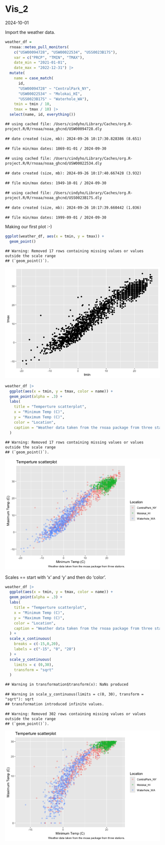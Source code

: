 Vis_2
================
2024-10-01

Import the weather data.

``` r
weather_df = 
  rnoaa::meteo_pull_monitors(
    c("USW00094728", "USW00022534", "USS0023B17S"),
    var = c("PRCP", "TMIN", "TMAX"), 
    date_min = "2021-01-01",
    date_max = "2022-12-31") |>
  mutate(
    name = case_match(
      id, 
      "USW00094728" ~ "CentralPark_NY", 
      "USW00022534" ~ "Molokai_HI",
      "USS0023B17S" ~ "Waterhole_WA"),
    tmin = tmin / 10,
    tmax = tmax / 10) |>
  select(name, id, everything())
```

    ## using cached file: /Users/cindyho/Library/Caches/org.R-project.R/R/rnoaa/noaa_ghcnd/USW00094728.dly

    ## date created (size, mb): 2024-09-26 10:17:30.828386 (8.651)

    ## file min/max dates: 1869-01-01 / 2024-09-30

    ## using cached file: /Users/cindyho/Library/Caches/org.R-project.R/R/rnoaa/noaa_ghcnd/USW00022534.dly

    ## date created (size, mb): 2024-09-26 10:17:40.667428 (3.932)

    ## file min/max dates: 1949-10-01 / 2024-09-30

    ## using cached file: /Users/cindyho/Library/Caches/org.R-project.R/R/rnoaa/noaa_ghcnd/USS0023B17S.dly

    ## date created (size, mb): 2024-09-26 10:17:39.660442 (1.036)

    ## file min/max dates: 1999-09-01 / 2024-09-30

Making our first plot :-)

``` r
ggplot(weather_df, aes(x = tmin, y = tmax)) + 
  geom_point()
```

    ## Warning: Removed 17 rows containing missing values or values outside the scale range
    ## (`geom_point()`).

![](vis_2_files/figure-gfm/unnamed-chunk-2-1.png)<!-- -->

``` r
weather_df |>
  ggplot(aes(x = tmin, y = tmax, color = name)) + 
  geom_point(alpha = .3) + 
  labs(
    title = "Temperture scatterplot", 
    x = "Minimum Temp (C)",
    y = "Maximum Temp (C)",
    color = "Location", 
    caption = "Weather data taken from the rnoaa package from three stations."
  )
```

    ## Warning: Removed 17 rows containing missing values or values outside the scale range
    ## (`geom_point()`).

![](vis_2_files/figure-gfm/unnamed-chunk-3-1.png)<!-- -->

Scales == start with ‘x’ and ‘y’ and then do ‘color’.

``` r
weather_df |>
  ggplot(aes(x = tmin, y = tmax, color = name)) + 
  geom_point(alpha = .3) + 
  labs(
    title = "Temperture scatterplot", 
    x = "Minimum Temp (C)",
    y = "Maximum Temp (C)",
    color = "Location", 
    caption = "Weather data taken from the rnoaa package from three stations."
  ) + 
  scale_x_continuous(
    breaks = c(-15,0,20), 
    labels = c("-15", "0", "20") 
  ) + 
  scale_y_continuous(
    limits = c (0,30), 
    transform = "sqrt"
  )
```

    ## Warning in transformation$transform(x): NaNs produced

    ## Warning in scale_y_continuous(limits = c(0, 30), transform = "sqrt"): sqrt
    ## transformation introduced infinite values.

    ## Warning: Removed 302 rows containing missing values or values outside the scale range
    ## (`geom_point()`).

![](vis_2_files/figure-gfm/unnamed-chunk-4-1.png)<!-- -->
